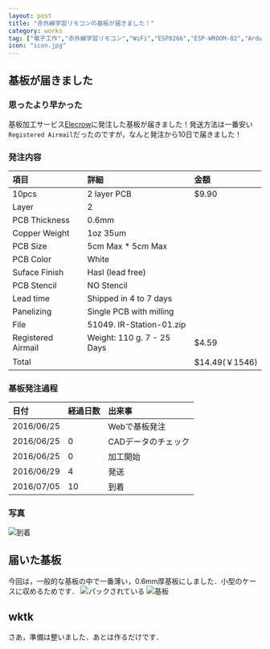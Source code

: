 ```yaml
---
layout: post
title: "赤外線学習リモコンの基板が届きました！"
category: works
tag: ["電子工作","赤外線学習リモコン","WiFi","ESP8266","ESP-WROOM-02","Arduino","IR-Station","基板","KiCad","自動配線"]
icon: "icon.jpg"
---
```


## 基板が届きました

### 思ったより早かった

基板加工サービス[Elecrow](http://www.elecrow.com/)に発注した基板が届きました！発送方法は一番安い`Registered Airmail`だったのですが，なんと発注から10日で届きました！

### 発注内容

|項目				|詳細						|金額			|
|:------------------|:--------------------------|:--------------|
|10pcs				|2 layer PCB				|$9.90			|
|Layer				|2							|				|
|PCB Thickness		|0.6mm						|				|
|Copper Weight		|1oz 35um					|				|
|PCB Size			|5cm Max * 5cm Max			|				|
|PCB Color			|White						|				|
|Suface Finish		|Hasl (lead free)			|				|
|PCB Stencil		|NO Stencil					|				|
|Lead time			|Shipped in 4 to 7 days		|				|
|Panelizing			|Single PCB with milling	|				|
|File				|51049. IR-Station-01.zip	|				|
|Registered Airmail	|Weight: 110 g. 7 - 25 Days	|$4.59			|
|Total				|							|$14.49(￥1546)	|

### 基板発注過程

|日付		|経過日数	|出来事					|
|:----------|:----------|:----------------------|
|2016/06/25	|			|Webで基板発注			|
|2016/06/25	|0			|CADデータのチェック	|
|2016/06/25	|0			|加工開始				|
|2016/06/29	|4			|発送					|
|2016/07/05	|10			|到着					|

### 写真

![到着](recv.jpg)

## 届いた基板

今回は，一般的な基板の中で一番薄い，0.6mm厚基板にしました．小型のケースに収めるためです．
![パックされている](pack.jpg)
![基板](board.jpg)

## wktk

さあ，準備は整いました．あとは作るだけです．

